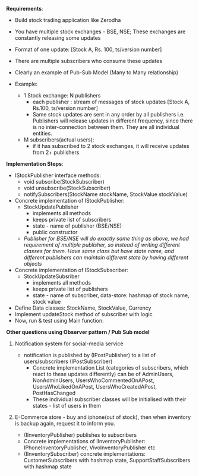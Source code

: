 **Requirements**:
* Build stock trading application like Zerodha
* You have multiple stock exchanges - BSE, NSE; These exchanges are constantly releasing some updates
* Format of one update: [Stock A, Rs. 100, ts/version number]
* There are multiple subscribers who consume these updates

* Clearly an example of Pub-Sub Model (Many to Many relationship)
* Example:
  * 1 Stock exchange: N publishers
    * each publisher : stream of messages of stock updates [Stock A, Rs.100, ts/version number]
    * Same stock updates are sent in any order by all publishers
      i.e. Publishers will release updates in different frequency, since there is no inter-connection between them. They are all individual entities.
  * M subscribers(actual users):
    * if it has subscribed to 2 stock exchanges, it will receive updates from 2+ publishers

**Implementation Steps**:
* IStockPublisher interface methods:
  * void subscribe(StockSubscriber)
  * void unsubscribe(StockSubscriber)
  * notifySubscribers(StockName stockName, StockValue stockValue)
* Concrete implementation of IStockPublisher:
  * StockUpdatePublisher
    * implements all methods
    * keeps private list of subscribers
    * state - name of publisher (BSE/NSE)
    * public constructor
  * _Publisher for BSE/NSE will do exactly same thing as above, we had requirement of multiple publisher, so instead of writing different classes for them. Have same class but have state name, and different publishers can maintain different state by having different objects_
* Concrete implementation of IStockSubscriber:
  * StockUpdateSubsriber
    * implements all methods
    * keeps private list of publishers
    * state - name of subscriber, data-store: hashmap of stock name, stock value
* Define Data classes: StockName, StockValue, Currency
* Implement updateStock method of subscriber with logic
* Now, run & test using Main function:


**Other questions using Observer pattern / Pub Sub model**
1. Notification system for social-media service
   * notification is published by (IPostPublisher) to a list of users/subscribers (IPostSubscriber)
     * Concrete implementation List (categories of subscribers, which react to these updates differently) can be of AdminUsers, NonAdminUsers, UsersWhoCommentedOnAPost, UsersWhoLikedOnAPost, UsersWhoCreatedAPost, PostHasChanged
     * These individual subscriber classes will be initialised with their states - list of users in them
   
2. E-Commerce store - buy and iphone(out of stock), then when inventory is backup again, request it to inform you.
   * (IInventoryPublisher) publishes to subscribers
   * Concrete implementations of IInventoryPublisher: IPhoneInventoryPublisher, VivoInventoryPublisher etc
   * (IInventorySubscriber) concrete implementations: CustomerSubscribers with hashmap state, SupportStaffSubscribers with hashmap state